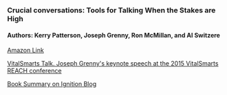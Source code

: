 ### Crucial conversations: Tools for Talking When the Stakes are High
#### Authors: Kerry Patterson, Joseph Grenny, Ron McMillan, and Al Switzere

[Amazon Link](https://www.amazon.com/Crucial-Conversations-Talking-Stakes-Second/dp/0071771328/ref=sr_1_3?dchild=1&keywords=crucial+conversations&qid=1599400800&sr=8-3)

[VitalSmarts Talk. Joseph Grenny's keynote speech at the 2015 VitalSmarts REACH conference](https://youtu.be/uc3ARpccRwQ)

[Book Summary on Ignition Blog](https://slooowdown.wordpress.com/2013/06/09/summary-of-crucial-conversations-tools-for-talking-when-the-stakes-are-high-by-kerry-patterson-joseph-grenny-ron-mcmillan-and-al-swizler/)
